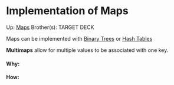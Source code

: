 # Implementation of Maps

Up: [Maps](maps)
Brother(s):
TARGET DECK

Maps can be implemented with [Binary Trees](binary_trees) or [Hash Tables](hash_tables)

**Multimaps** allow for multiple values to be associated with one key.







































#### Why:
#### How:









